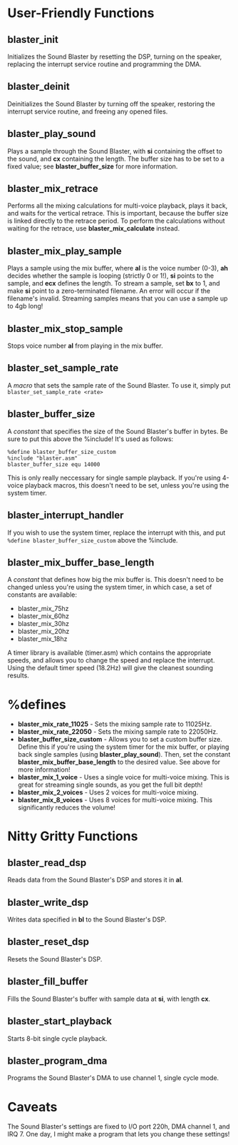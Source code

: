 # User-Friendly Functions

## blaster_init
Initializes the Sound Blaster by resetting the DSP, turning on the speaker, replacing the interrupt service routine and programming the DMA.

## blaster_deinit
Deinitializes the Sound Blaster by turning off the speaker, restoring the interrupt service routine, and freeing any opened files.

## blaster_play_sound
Plays a sample through the Sound Blaster, with **si** containing the offset to the sound, and **cx** containing the length. The buffer size has to be set to a fixed value; see **blaster_buffer_size** for more information.

## blaster_mix_retrace
Performs all the mixing calculations for multi-voice playback, plays it back, and waits for the vertical retrace. This is important, because the buffer size is linked directly to the retrace period. To perform the calculations without waiting for the retrace, use **blaster_mix_calculate** instead.

## blaster_mix_play_sample
Plays a sample using the mix buffer, where **al** is the voice number (0-3), **ah** decides whether the sample is looping (strictly 0 or 1!), **si** points to the sample, and **ecx** defines the length. To stream a sample, set **bx** to 1, and make **si** point to a zero-terminated filename. An error will occur if the filename's invalid. Streaming samples means that you can use a sample up to 4gb long!

## blaster_mix_stop_sample
Stops voice number **al** from playing in the mix buffer.

## blaster_set_sample_rate
A *macro* that sets the sample rate of the Sound Blaster. To use it, simply put ```blaster_set_sample_rate <rate>```

## blaster_buffer_size
A *constant* that specifies the size of the Sound Blaster's buffer in bytes. Be sure to put this above the %include! It's used as follows:
```
%define blaster_buffer_size_custom
%include "blaster.asm"
blaster_buffer_size equ 14000
```
This is only really neccessary for single sample playback. If you're using 4-voice playback macros, this doesn't need to be set, unless you're using the system timer.

## blaster_interrupt_handler
If you wish to use the system timer, replace the interrupt with this, and put ```%define blaster_buffer_size_custom``` above the %include.

## blaster_mix_buffer_base_length
A *constant* that defines how big the mix buffer is. This doesn't need to be changed unless you're using the system timer, in which case, a set of constants are available:
* blaster_mix_75hz
* blaster_mix_60hz
* blaster_mix_30hz
* blaster_mix_20hz
* blaster_mix_18hz

A timer library is available (timer.asm) which contains the appropriate speeds, and allows you to change the speed and replace the interrupt. Using the default timer speed (18.2Hz) will give the cleanest sounding results.

# %defines
* **blaster_mix_rate_11025** - Sets the mixing sample rate to 11025Hz.
* **blaster_mix_rate_22050** - Sets the mixing sample rate to 22050Hz.
* **blaster_buffer_size_custom** - Allows you to set a custom buffer size. Define this if you're using the system timer for the mix buffer, or playing back single samples (using **blaster_play_sound**). Then, set the constant **blaster_mix_buffer_base_length** to the desired value. See above for more information!
* **blaster_mix_1_voice** - Uses a single voice for multi-voice mixing. This is great for streaming single sounds, as you get the full bit depth!
* **blaster_mix_2_voices** - Uses 2 voices for multi-voice mixing.
* **blaster_mix_8_voices** - Uses 8 voices for multi-voice mixing. This significantly reduces the volume!

# Nitty Gritty Functions

## blaster_read_dsp
Reads data from the Sound Blaster's DSP and stores it in **al**.

## blaster_write_dsp
Writes data specified in **bl** to the Sound Blaster's DSP.

## blaster_reset_dsp
Resets the Sound Blaster's DSP.

## blaster_fill_buffer
Fills the Sound Blaster's buffer with sample data at **si**, with length **cx**.

## blaster_start_playback
Starts 8-bit single cycle playback.

## blaster_program_dma
Programs the Sound Blaster's DMA to use channel 1, single cycle mode.

# Caveats
The Sound Blaster's settings are fixed to I/O port 220h, DMA channel 1, and IRQ 7. One day, I might make a program that lets you change these settings!
